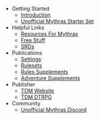 - Getting Started
    - [Introduction](README.md)
    - [Unofficial Mythras Starter Set](Pages\Unofficial-Mythras-Starter-Set.md)
- Helpful Links
    - [Resources For Mythras](Pages\Resources-for-Mythras.md)
    - [Free Stuff](Pages\Free-Stuff.md)
    - [SRDs](Pages\SRDs.md)
- Publications
    - [Settings](Pages\Settings.md)
    - [Rulesets](Pages\Rulesets.md)
    - [Rules Supplements](Pages\Rules-Supplements.md)
    - [Adventure Supplements](Pages\Adventure-Supplements.md)
- Publisher
    - [TDM Website](https://thedesignmechanism.com/)
    - [TDM DTRPG](https://www.drivethrurpg.com/en/publisher/4057/design-mechanism)
- Community
    - [Unofficial Mythras Discord](https://discord.gg/mythras-469341944888164352)
